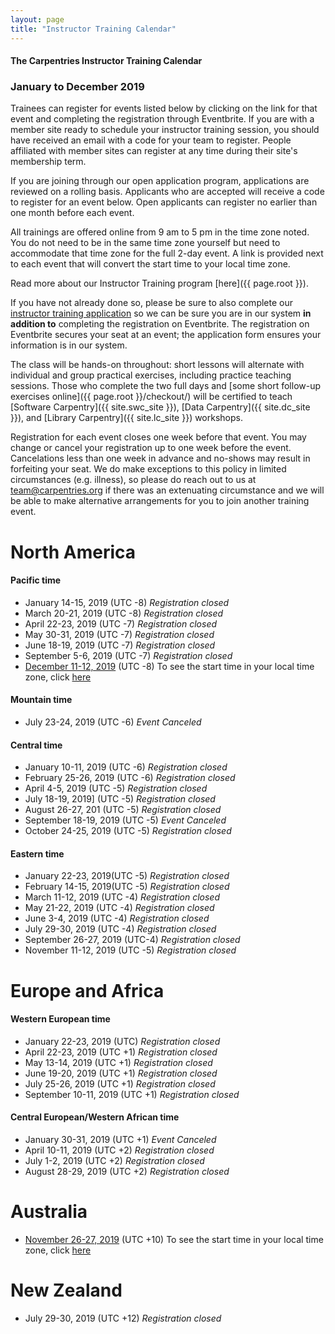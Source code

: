 ```yaml
---
layout: page
title: "Instructor Training Calendar"
---
```



#### The Carpentries Instructor Training Calendar
###  January to December 2019

Trainees can register for events listed below by clicking on the link for that event and completing the registration through Eventbrite.  If you are with a member site ready to schedule your instructor training session, you should have received an email with a code for your team to register. People affiliated with member sites can register at any time during their site's membership term.

If you are joining through our open application program, applications are reviewed on a rolling basis.  Applicants who are accepted will receive a code to register for an event below.  Open applicants can register no earlier than one month before each event.

All trainings are offered online from 9 am to 5 pm in the time zone noted.  You do not need to be in the same time zone yourself but need to accommodate that time zone for the full 2-day event. A link is provided next to each event that will convert the start time to your local time zone.

Read more about our Instructor Training program [here]({{ page.root }}).

If you have not already done so, please be sure to also complete our [instructor training application](https://amy.carpentries.org/forms/request_training/) so we can be sure you are in our system **in addition to** completing the registration on Eventbrite. The registration on Eventbrite secures your seat at an event; the application form ensures your information is in our system.    

The class will be hands-on throughout:
short lessons will alternate with individual and group practical exercises,
including practice teaching sessions.
Those who complete the two full days
and [some short follow-up exercises online]({{ page.root }}/checkout/)
will be certified to teach [Software Carpentry]({{ site.swc_site }}), [Data Carpentry]({{ site.dc_site }}), and [Library Carpentry]({{ site.lc_site }}) workshops.

Registration for each event closes one week before that event. You may change or cancel your registration up to one week before the event. Cancelations less than one week in advance and no-shows may result in forfeiting your seat.  We do make exceptions to this policy in limited circumstances (e.g. illness), so please do reach out to us at [team@carpentries.org](mailto:team@carpentries.org) if there was an extenuating circumstance and we will be able to make alternative arrangements for you to join another training event.

# North America

#### Pacific time
* January 14-15, 2019 (UTC -8) *Registration closed*
* March 20-21, 2019 (UTC -8) *Registration closed*
* April 22-23, 2019 (UTC -7)  *Registration closed*
* May 30-31, 2019 (UTC -7)  *Registration closed*
* June 18-19, 2019 (UTC -7) *Registration closed*
* September 5-6, 2019  (UTC -7)  *Registration closed*
* [December 11-12, 2019](https://www.eventbrite.com/e/online-instructor-training-december-11-12-2019-n-america-pacific-time-tickets-65407937903) (UTC -8)  To see the start time in your local time zone, click [here](https://www.timeanddate.com/worldclock/fixedtime.html?msg=Instructor+Training+2019-12-11-ttt-PST&iso=20191211T09&p1=137)

#### Mountain time
* July 23-24, 2019 (UTC -6) *Event Canceled*

#### Central time
* January 10-11, 2019 (UTC -6) *Registration closed*
* February 25-26, 2019 (UTC -6) *Registration closed*
* April 4-5, 2019 (UTC -5) *Registration closed*
* July 18-19, 2019] (UTC -5) *Registration closed*
* August 26-27, 201 (UTC -5) *Registration closed*
* September 18-19, 2019 (UTC -5) *Event Canceled*
* October 24-25, 2019 (UTC -5) *Registration closed*

#### Eastern time
* January 22-23, 2019(UTC -5) *Registration closed*
* February 14-15, 2019(UTC -5) *Registration closed*
* March 11-12, 2019 (UTC -4) *Registration closed*
* May 21-22, 2019 (UTC -4)  *Registration closed* 
* June 3-4, 2019 (UTC -4) *Registration closed* 
* July 29-30, 2019 (UTC -4) *Registration closed* 
* September 26-27, 2019 (UTC-4) *Registration closed* 
* November 11-12, 2019 (UTC -5) *Registration closed* 

# Europe and Africa

#### Western European time
* January 22-23, 2019 (UTC) *Registration closed*
* April 22-23, 2019  (UTC +1)  *Registration closed*
* May 13-14, 2019 (UTC +1) *Registration closed*
* June 19-20, 2019 (UTC +1) *Registration closed*
* July 25-26, 2019 (UTC +1) *Registration closed* 
* September 10-11, 2019 (UTC +1) *Registration closed* 

#### Central European/Western African time
* January 30-31, 2019 (UTC +1) *Event Canceled*
* April 10-11, 2019 (UTC +2) *Registration closed*
* July 1-2, 2019 (UTC +2) *Registration closed*
* August 28-29, 2019 (UTC +2)  *Registration closed*

# Australia
* [November 26-27, 2019](https://www.eventbrite.com/e/online-instructor-training-november-26-27-australia-eastern-time-tickets-69253357657) (UTC +10) To see the start time in your local time zone, click [here](https://www.timeanddate.com/worldclock/fixedtime.html?iso=20191126T09&p1=47)

# New Zealand
* July 29-30, 2019 (UTC +12) *Registration closed* 
